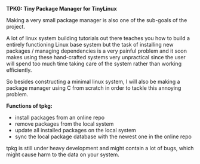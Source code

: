 __TPKG: Tiny Package Manager for TinyLinux__

Making a very small package manager is also one of the sub-goals of the project.

  A lot of linux system building tutorials out there teaches you how to build a entirely functioning Linux base system but the
task of installing new packages / managing dependencies is a very painful problem and it soon makes using these hand-crafted
systems very unpractical since the user will spend too much time taking care of the system rather than working efficiently.

  So besides constructing a minimal linux system, I will also be making a package manager using C from scratch in order to
tackle this annoying problem.

__Functions of tpkg:__
- install packages from an online repo
- remove packages from the local system
- update all installed packages on the local system
- sync the local package database with the newest one in the online repo

tpkg is still under heavy development and might contain a lot of bugs, which might cause harm to the data on your system.  
